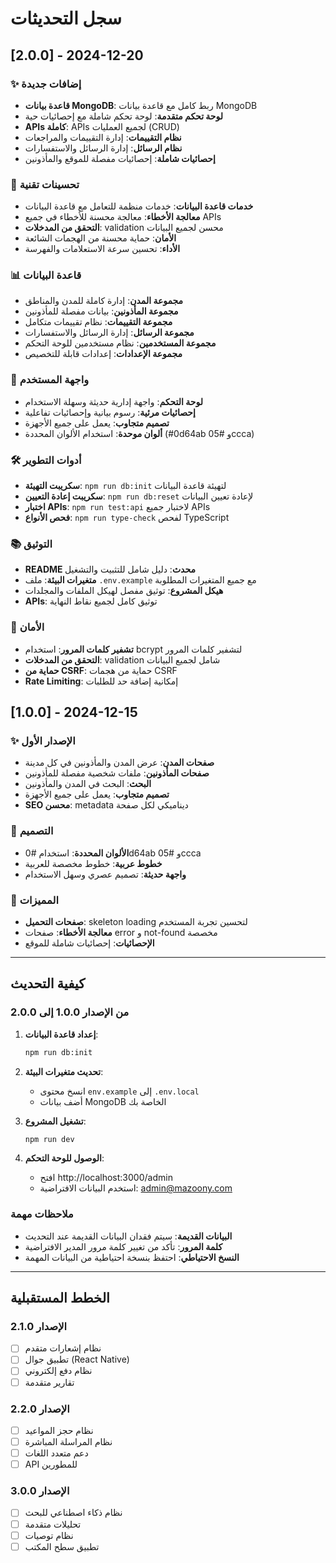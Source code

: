 # سجل التحديثات

## [2.0.0] - 2024-12-20

### ✨ إضافات جديدة
- **قاعدة بيانات MongoDB**: ربط كامل مع قاعدة بيانات MongoDB
- **لوحة تحكم متقدمة**: لوحة تحكم شاملة مع إحصائيات حية
- **APIs كاملة**: APIs لجميع العمليات (CRUD)
- **نظام التقييمات**: إدارة التقييمات والمراجعات
- **نظام الرسائل**: إدارة الرسائل والاستفسارات
- **إحصائيات شاملة**: إحصائيات مفصلة للموقع والمأذونين

### 🔧 تحسينات تقنية
- **خدمات قاعدة البيانات**: خدمات منظمة للتعامل مع قاعدة البيانات
- **معالجة الأخطاء**: معالجة محسنة للأخطاء في جميع APIs
- **التحقق من المدخلات**: validation محسن لجميع البيانات
- **الأمان**: حماية محسنة من الهجمات الشائعة
- **الأداء**: تحسين سرعة الاستعلامات والفهرسة

### 📊 قاعدة البيانات
- **مجموعة المدن**: إدارة كاملة للمدن والمناطق
- **مجموعة المأذونين**: بيانات مفصلة للمأذونين
- **مجموعة التقييمات**: نظام تقييمات متكامل
- **مجموعة الرسائل**: إدارة الرسائل والاستفسارات
- **مجموعة المستخدمين**: نظام مستخدمين للوحة التحكم
- **مجموعة الإعدادات**: إعدادات قابلة للتخصيص

### 🎨 واجهة المستخدم
- **لوحة التحكم**: واجهة إدارية حديثة وسهلة الاستخدام
- **إحصائيات مرئية**: رسوم بيانية وإحصائيات تفاعلية
- **تصميم متجاوب**: يعمل على جميع الأجهزة
- **ألوان موحدة**: استخدام الألوان المحددة (#0d64ab و #05ccca)

### 🛠️ أدوات التطوير
- **سكريبت التهيئة**: `npm run db:init` لتهيئة قاعدة البيانات
- **سكريبت إعادة التعيين**: `npm run db:reset` لإعادة تعيين البيانات
- **اختبار APIs**: `npm run test:api` لاختبار جميع APIs
- **فحص الأنواع**: `npm run type-check` لفحص TypeScript

### 📚 التوثيق
- **README محدث**: دليل شامل للتثبيت والتشغيل
- **متغيرات البيئة**: ملف `.env.example` مع جميع المتغيرات المطلوبة
- **هيكل المشروع**: توثيق مفصل لهيكل الملفات والمجلدات
- **APIs**: توثيق كامل لجميع نقاط النهاية

### 🔐 الأمان
- **تشفير كلمات المرور**: استخدام bcrypt لتشفير كلمات المرور
- **التحقق من المدخلات**: validation شامل لجميع البيانات
- **حماية من CSRF**: حماية من هجمات CSRF
- **Rate Limiting**: إمكانية إضافة حد للطلبات

## [1.0.0] - 2024-12-15

### ✨ الإصدار الأول
- **صفحات المدن**: عرض المدن والمأذونين في كل مدينة
- **صفحات المأذونين**: ملفات شخصية مفصلة للمأذونين
- **البحث**: البحث في المدن والمأذونين
- **تصميم متجاوب**: يعمل على جميع الأجهزة
- **SEO محسن**: metadata ديناميكي لكل صفحة

### 🎨 التصميم
- **الألوان المحددة**: استخدام #0d64ab و #05ccca
- **خطوط عربية**: خطوط مخصصة للعربية
- **واجهة حديثة**: تصميم عصري وسهل الاستخدام

### 📱 المميزات
- **صفحات التحميل**: skeleton loading لتحسين تجربة المستخدم
- **معالجة الأخطاء**: صفحات error و not-found مخصصة
- **الإحصائيات**: إحصائيات شاملة للموقع

---

## كيفية التحديث

### من الإصدار 1.0.0 إلى 2.0.0

1. **إعداد قاعدة البيانات**:
   ```bash
   npm run db:init
   ```

2. **تحديث متغيرات البيئة**:
   - انسخ محتوى `env.example` إلى `.env.local`
   - أضف بيانات MongoDB الخاصة بك

3. **تشغيل المشروع**:
   ```bash
   npm run dev
   ```

4. **الوصول للوحة التحكم**:
   - افتح http://localhost:3000/admin
   - استخدم البيانات الافتراضية: admin@mazoony.com

### ملاحظات مهمة
- **البيانات القديمة**: سيتم فقدان البيانات القديمة عند التحديث
- **كلمة المرور**: تأكد من تغيير كلمة مرور المدير الافتراضية
- **النسخ الاحتياطي**: احتفظ بنسخة احتياطية من البيانات المهمة

---

## الخطط المستقبلية

### الإصدار 2.1.0
- [ ] نظام إشعارات متقدم
- [ ] تطبيق جوال (React Native)
- [ ] نظام دفع إلكتروني
- [ ] تقارير متقدمة

### الإصدار 2.2.0
- [ ] نظام حجز المواعيد
- [ ] نظام المراسلة المباشرة
- [ ] دعم متعدد اللغات
- [ ] API للمطورين

### الإصدار 3.0.0
- [ ] نظام ذكاء اصطناعي للبحث
- [ ] تحليلات متقدمة
- [ ] نظام توصيات
- [ ] تطبيق سطح المكتب
